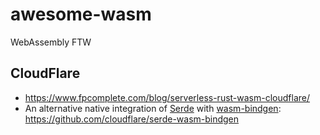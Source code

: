# awesome-wasm
WebAssembly FTW

## CloudFlare
- https://www.fpcomplete.com/blog/serverless-rust-wasm-cloudflare/
- An alternative native integration of [Serde](https://serde.rs/) with [wasm-bindgen](https://github.com/rustwasm/wasm-bindgen): https://github.com/cloudflare/serde-wasm-bindgen
